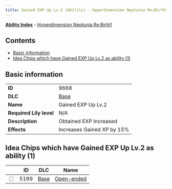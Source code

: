 ```yaml
---
title: Gained EXP Up Lv.2 (Ability) - Hyperdimension Neptunia Re;Birth1
---
```


[**Ability Index**](/neptunia/rb1/ability/index.html) - [Hyperdimension Neptunia Re;Birth1](/neptunia/rb1)

## Contents

- [Basic information](#basic-information)
- [Idea Chips which have Gained EXP Up Lv.2 as ability (1)](#idea-chips-which-have-gained-exp-up-lv2-as-ability-1)

## Basic information

|   |   |
| -- | -- |
| **ID** | 9668
**DLC** | [Base](/neptunia/rb1/dlc/1-base.html)
**Name** | Gained EXP Up Lv.2
**Required Lily level** | N/A
**Description** | Obtained EXP Increased
**Effects** | Increases Gained XP by 15% |


## Idea Chips which have Gained EXP Up Lv.2 as ability (1)

|    | ID | DLC | Name |
| -- | -- | --- | ---- |
| <input type="checkbox" id="rb1-item-1-5169" class="trackbox" /> | 5169 | [Base](/neptunia/rb1/dlc/1-base.html) | [Open-ended](/neptunia/rb1/item/1-5169-open-ended.html) |
